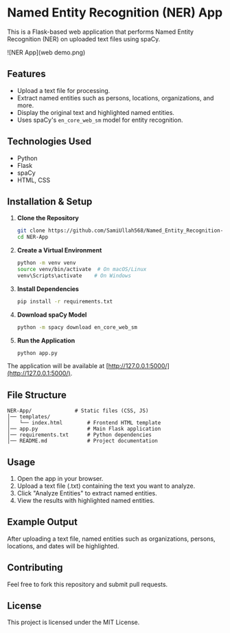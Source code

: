 # Named Entity Recognition (NER) App

This is a Flask-based web application that performs Named Entity Recognition (NER) on uploaded text files using spaCy.

![NER App](web demo.png)

## Features

- Upload a text file for processing.
- Extract named entities such as persons, locations, organizations, and more.
- Display the original text and highlighted named entities.
- Uses spaCy's `en_core_web_sm` model for entity recognition.

## Technologies Used

- Python
- Flask
- spaCy
- HTML, CSS

## Installation & Setup

1. **Clone the Repository**
    ```bash
    git clone https://github.com/SamiUllah568/Named_Entity_Recognition-NER-.git
    cd NER-App
    ```

2. **Create a Virtual Environment**
    ```bash
    python -m venv venv
    source venv/bin/activate  # On macOS/Linux
    venv\Scripts\activate    # On Windows
    ```

3. **Install Dependencies**
    ```bash
    pip install -r requirements.txt
    ```

4. **Download spaCy Model**
    ```bash
    python -m spacy download en_core_web_sm
    ```

5. **Run the Application**
    ```bash
    python app.py
    ```

The application will be available at [http://127.0.0.1:5000/](http://127.0.0.1:5000/).

## File Structure

```
NER-App/              # Static files (CSS, JS)
│── templates/
│   └── index.html        # Frontend HTML template
│── app.py                # Main Flask application
│── requirements.txt      # Python dependencies
│── README.md             # Project documentation
```

## Usage

1. Open the app in your browser.
2. Upload a text file (.txt) containing the text you want to analyze.
3. Click "Analyze Entities" to extract named entities.
4. View the results with highlighted named entities.

## Example Output

After uploading a text file, named entities such as organizations, persons, locations, and dates will be highlighted.

## Contributing

Feel free to fork this repository and submit pull requests.

## License

This project is licensed under the MIT License.
